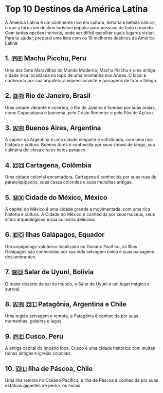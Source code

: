 # Top 10 Destinos da América Latina

A América Latina é um continente rico em cultura, história e beleza natural, o que a torna um destino turístico popular para pessoas de todo o mundo. Com tantas opções incríveis, pode ser difícil escolher quais lugares visitar. Para te ajudar, preparei uma lista com os 10 melhores destinos da América Latina:

## 1. 🇵🇪 Machu Picchu, Peru

Uma das Sete Maravilhas do Mundo Moderno, Machu Picchu é uma antiga cidade inca localizada no topo de uma montanha nos Andes. O local é conhecido por sua arquitetura impressionante e paisagens de tirar o fôlego.

## 2. 🇧🇷 Rio de Janeiro, Brasil

Uma cidade vibrante e colorida, o Rio de Janeiro é famoso por suas praias, como Copacabana e Ipanema, pelo Cristo Redentor e pelo Pão de Açúcar.

## 3. 🇦🇷 Buenos Aires, Argentina

A capital da Argentina é uma cidade elegante e sofisticada, com uma rica história e cultura. Buenos Aires é conhecida por seus shows de tango, sua culinária deliciosa e seus belos parques.

## 4. 🇨🇴 Cartagena, Colômbia

Uma cidade colonial encantadora, Cartagena é conhecida por suas ruas de paralelepípedos, suas casas coloridas e suas muralhas antigas.

## 5. 🇲🇽 Cidade do México, México

A capital do México é uma cidade grande e movimentada, com uma rica história e cultura. A Cidade do México é conhecida por seus museus, seus sítios arqueológicos e sua culinária deliciosa.

## 6. 🇪🇨 Ilhas Galápagos, Equador

Um arquipélago vulcânico localizado no Oceano Pacífico, as Ilhas Galápagos são conhecidas por sua vida selvagem única e suas paisagens deslumbrantes.

## 7. 🇧🇴 Salar de Uyuni, Bolívia

O maior deserto de sal do mundo, o Salar de Uyuni é um lugar mágico e surreal.

## 8. 🇦🇷 🇨🇱 Patagônia, Argentina e Chile

Uma região selvagem e remota, a Patagônia é conhecida por suas montanhas, geleiras e lagos.

## 9. 🇵🇪 Cusco, Peru

A antiga capital do Império Inca, Cusco é uma cidade histórica com muitas ruínas antigas e igrejas coloniais.

## 10. 🇨🇱 Ilha de Páscoa, Chile

Uma ilha remota no Oceano Pacífico, a Ilha de Páscoa é conhecida por suas estátuas gigantes de pedra, os moais.
